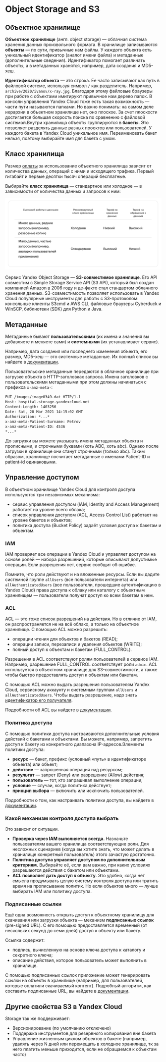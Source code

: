 # Object Storage and S3

## Объектное хранилище

**Объектное хранилище** (англ. object storage) — облачная система хранения данных произвольного формата. В хранилище записываются **объекты** — по сути, привычные нам файлы. У каждого объекта есть уникальный идентификатор (аналог имени файла) и метаданные (дополнительные сведения). Идентификатор помогает различать объекты, а в метаданных хранятся, например, дата создания и MD5-хеш.

**Идентификатор объекта** — это строка. Ее часто записывают как путь в файловой системе, используя символ `/` как разделитель. Например, `archive/2020/ivanov/x-ray.jpg`. Благодаря этому файловые браузеры при работе с объектами имитируют привычное нам дерево папок. В консоли управления Yandex Cloud тоже есть такая возможность — части пути называются папками. Но важно понимать: на самом деле иерархии в объектном хранилище нет, оно плоское. За счет плоскости достигается большая скорость поиска по сравнению с файловой системой.Внутри хранилища объекты группируются в **бакеты**. Это позволяет разделять данные разных проектов или пользователей. У каждого бакета в Yandex Cloud уникальное имя. Переименовать бакет нельзя, поэтому выбирайте имя для бакета с умом.

## Класс хранилища

Размер [оплаты](https://cloud.yandex.ru/docs/storage/pricing) за использование объектного хранилища зависит от количества данных, операций с ними и исходящего трафика. Первый гигабайт и первые десятки тысяч операций бесплатные.

Выбирайте **класс хранилища** — стандартное или холодное — в зависимости от количества данных и запросов к ним:

![](<../../../.gitbook/assets/изображение (4).png>)

Сервис Yandex Object Storage — **S3-совместимое хранилище**. Его API совместим с Simple Storage Service API (S3 API), который был создан компанией Amazon в 2006 году и де-факто стал стандартом облачного хранения данных. S3-совместимость позволяет использовать в Yandex Cloud популярные инструменты для работы с S3-протоколом: консольные клиенты S3cmd и AWS CLI, файловые браузеры Cyberduck и WinSCP, библиотеки (SDK) для Python и Java.

## Метаданные

Метаданные бывают **пользовательскими** (их имена и значения вы добавляете и меняете сами) и **системными** (их устанавливает сервис).

Например, дата создания или последнего изменения объекта, его размер, MD5-хеш — это системные метаданные. Их полный список вы найдете в [документации](https://cloud.yandex.ru/docs/storage/concepts/object#system-meta).

Пользовательские метаданные передаются в облачное хранилище при загрузке объекта в HTTP-заголовках запроса. Имена заголовков с пользовательскими метаданными при этом должны начинаться с префикса `x-amz-meta-`:

```
PUT /images/image0349.dat HTTP/1.1
Host: hospital.storage.yandexcloud.net
Content-Length: 1403256
Date: Sat, 20 Mar 2021 14:15:02 GMT
Authorization: *...*
x-amz-meta-Patient-Surname: Petrov
x-amz-meta-Patient-ID: 4536
*...* 
```

До загрузки вы можете указывать имена метаданных объекта и прописными, и строчными буквами (хоть ABC, хоть abc). Однако после загрузки в хранилище они станут строчными (только abc). Таким образом, хранилище посчитает метаданные с именами Patient-ID и patient-id одинаковыми.

## Управление доступом

В объектном хранилище Yandex Cloud для контроля доступа используются три независимых механизма:

* сервис управления доступом (IAM, Identity and Access Management) работает на уровне всего облака;
* список управления доступом (ACL, Access Control List) работает на уровне бакетов и объектов;
* политика доступа (Bucket Policy) задаёт условия доступа к бакетам и объектам.

### IAM

IAM проверяет все операции в Yandex Cloud и управляет доступом на основе ролей — набора разрешений, которые описывают допустимые операции. Если разрешения нет, сервис сообщит об ошибке.

Помните, что роли действуют и на вложенные ресурсы. Если вы дадите системной группе `allUsers` (все пользователи интернета) или `allAuthenticatedUsers` (все пользователи, прошедшие аутентификацию в Yandex Cloud) права доступа к облаку или каталогу с объектным хранилищем — пользователи получат доступ ко всем бакетам в нем.

### ACL

ACL — это тоже список разрешений на действия. Но в отличие от IAM, он распространяется не на всё облако, а только на объектное хранилище. С помощью ACL можно разрешить:

* операции чтения для объектов и бакетов (READ);
* операции записи, перезаписи и удаления объектов (WRITE);
* полный доступ к объектам и бакетам (FULL\_CONTROL).

Разрешения в ACL соответствуют ролям пользователей в сервисе IAM. Например, разрешение FULL\_CONTROL соответствует роли `admin`. ACL используется в объектном хранилище для S3-совместимости, а также чтобы быстро предоставлять доступ к объектам или бакетам.

С помощью ACL можно выдать разрешения пользователям Yandex Cloud, сервисному аккаунту и системным группам `allUsers` и `allAuthenticatedUsers`. Чтобы выдать разрешение, надо знать [идентификатор его получателя](https://cloud.yandex.ru/docs/storage/concepts/acl#accounts-ids).

Подробности об ACL вы найдете в [документации](https://cloud.yandex.ru/docs/storage/concepts/acl).

### Политика доступа

С помощью политики доступа настраиваются дополнительные условия действий с бакетами и объектами. Вы можете, например, запретить доступ к бакету из конкретного диапазона IP-адресов.Элементы политики доступа:

* **ресурс** — бакет, префикс (условный «путь» в идентификаторе объекта) или объект;
* **действие** — запрошенная операция над ресурсом;
* **результат** — запрет (Deny) или разрешение (Allow) действия;
* **пользователь** — тот, кто запрашивал выполнение операции;
* **условие** — случаи, когда политика действует;
* **принцип выбора** — включить или исключить пользователей.

Подробности о том, как настраивать политики доступа, вы найдете в [документации](https://cloud.yandex.ru/docs/storage/concepts/policy).

### Какой механизм контроля доступа выбрать

Это зависит от ситуации.

* **Проверка через IAM выполняется всегда.** Назначьте пользователям вашего хранилища соответствующие роли. Для несложных сценариев (когда вы хотите знать, что может делать в хранилище конкретный пользователь) этого зачастую достаточно.
* **Политика доступа управляет доступом по дополнительным критериям.** Выбирайте её, если вам важно, при каких условиях разрешаются действия с бакетом или объектами.
* **ACL позволяет дать доступ к объекту**. Это удобно, когда нет смысла продумывать целую систему контроля доступа или тратить время на прописывание политик. Но если объектов много — лучше выбирать IAM или политику доступа.

### Подписанные ссылки

Ещё одна возможность открыть доступ к объектному хранилищу для скачивания или загрузки объекта — механизм **подписанных ссылок** (pre-signed URL). С его помощью предоставляется временный (от нескольких секунд до семи дней) доступ к объекту или бакету.

Ссылка содержит:

* подпись, вычисленную на основе ключа доступа к каталогу и секретного ключа;
* описание действия, которое пользователь может выполнить в хранилище.

С помощью подписанных ссылок приложение может генерировать ссылки на объекты в хранилище (например, для пользователей, которые оплатили скачиваемый контент). Подробный алгоритм, как составить подписанные URL, вы найдете в [документации](https://cloud.yandex.ru/docs/storage/concepts/pre-signed-urls).

## Другие свойства S3 в Yandex Cloud

Storage так же поддерживает:

* Версионирование (по умолчанию отключено)
* Поддержка инструментов для резервного копирования вне бакета
* Управление жизненным циклом объектов в бакете (например, удалять через N дней или перемещать в холодное хранилище, тк за него платить меньше приходится, если не обращаемся к объектам часто)
